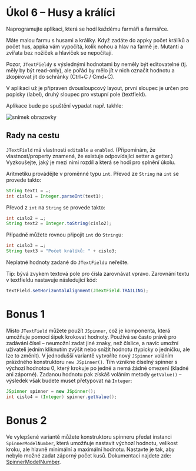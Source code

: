 # Úkol 6 – Husy a králíci

Naprogramujte aplikaci, která se hodí každému farmáři a farmářce.

Máte malou farmu s husami a králíky. Když zadáte do appky počet králíků a počet hus, appka vám vypočítá, kolik nohou
a hlav na farmě je. Mutanti a zvířata bez nožiček a hlaviček se nepočítají.

Pozor, `JTextField`y s výslednými hodnotami by neměly být editovatelné (tj. měly by být read-only), ale pořád by mělo
jít v nich označit hodnotu a zkopírovat jit do schránky (Ctrl+C / Cmd+C).

V aplikaci už je připraven dvousloupcový layout, první sloupec je určen pro popisky (label), druhý sloupec pro vstupní pole (textfield).

Aplikace bude po spuštění vypadat např. takhle:

![snímek obrazovky](screenshot.png)

## Rady na cestu
`JTextField` má vlastnosti `editable` a `enabled`. (Připomínám, že vlastnost/property znamená, že existuje odpovídající
setter a getter.) Vyzkoušejte, jaký je mezi nimi rozdíl a která se hodí pro splnění úkolu.

Aritmetiku provádějte v proměnné typu `int`. Převod ze `String` na `int` se provede takto:

```java
String text1 = …;
int cislo1 = Integer.parseInt(text1);
```

Převod z `int` na `String` se provede takto:

```java
int cislo2 = …;
String text2 = Integer.toString(cislo2);
```

Případně můžete rovnou připojit `int` do `String`u:

```java
int cislo3 = …;
String text3 = "Počet králíků: " + cislo3;
```

Neplatné hodnoty zadané do `JTextField`u neřešte.

Tip: bývá zvykem textová pole pro čísla zarovnávat vpravo. Zarovnání textu v textfieldu nastavuje následující kód:

```java
textField.setHorizontalAlignment(JTextField.TRAILING);
```


# Bonus 1

Místo `JTextField` můžete použít `JSpinner`, což je komponenta, která umožňuje pomocí šipek krokovat hodnoty. Používá se
často právě pro zadávání čísel – neumožní zadat jiné znaky, než číslice, a navíc umožní uživateli jedním kliknutím
zvýšit nebo snížit hodnotu (typicky o jedničku, ale lze to změnit). V jednodušší variantě vytvoříte nový `JSpinner`
voláním prázdného konstruktoru `new JSpinner()`. Tím vznikne číselný spinner s výchozí hodnotou 0, který krokuje po jedné
a nemá žádné omezení (kladné ani záporné). Zadanou hodnotu pak získáš voláním metody `getValue()` – výsledek však budete
muset přetypovat na `Integer`:

```java
JSpinner spinner = new JSpinner();
int cislo4 = (Integer) spinner.getValue();
```

# Bonus 2
Ve vylepšené variantě můžete konstruktoru spinneru předat instanci `SpinnerModelNumber`, která umožňuje nastavit výchozí
hodnotu, velikost kroku, ale hlavně minimální a maximální hodnotu. Nastavte je tak, aby nebylo možné zadat záporný počet
kusů. Dokumentaci najdete zde: [SpinnerModelNumber](https://docs.oracle.com/en/java/javase/11/docs/api/java.desktop/javax/swing/SpinnerNumberModel.html).
